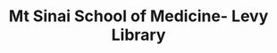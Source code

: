 ---
layout: repo
title: "Mt Sinai School of Medicine- Levy Library"
id: 21788
permalink: repos/21788/
---